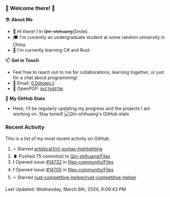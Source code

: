 ### 🌟 Welcome there! 🌟

📚 **About Me**
- 👋 Hi there! I'm ~~Qin-shihuang~~(Smile).
- 🎓 I'm currently an undergraduate student at some random university in China.
- 🌱 I'm currently learning C# and Rust.

📫 **Get in Touch**
- Feel free to reach out to me for collaborations, learning together, or just for a chat about programming!
- 📩 Email: 0.0@owo.li
- 🔑 OpenPGP: [`0xF764D796`](https://keys.openpgp.org/vks/v1/by-fingerprint/99D5AF94A1585E16E14895EFBF6C0BF4F764D796)


📝 **My GitHub Stats**
- Here, I'll be regularly updating my progress and the projects I am working on. Stay tuned!
![Qin-shihuang's GitHub stats](https://github-readme-stats.vercel.app/api?username=Qin-shihuang&show_icons=true)

### Recent Activity

This is a list of my most recent activity on GitHub.

<!--RECENT_ACTIVITY:start-->
1. ⭐ Starred [artisticat1/nl-syntax-highlighting](https://github.com/artisticat1/nl-syntax-highlighting)<br>
2. ⬆️ Pushed 75 commit(s) to [Qin-shihuang/Files](https://github.com/Qin-shihuang/Files)<br>
3. ❗️ Opened issue [#14732](https://github.com/files-community/Files/issues/14732) in [files-community/Files](https://github.com/files-community/Files)<br>
4. ❗️ Opened issue [#14705](https://github.com/files-community/Files/issues/14705) in [files-community/Files](https://github.com/files-community/Files)<br>
5. ⭐ Starred [rust-competitive-helper/rust-competitive-helper](https://github.com/rust-competitive-helper/rust-competitive-helper)<br>
<!--RECENT_ACTIVITY:end-->

<!--RECENT_ACTIVITY:last_update-->
Last Updated: Wednesday, March 6th, 2024, 9:09:43 PM
<!--RECENT_ACTIVITY:last_update_end-->
